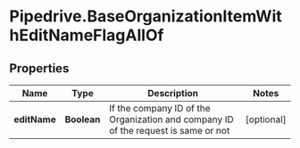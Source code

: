 # Pipedrive.BaseOrganizationItemWithEditNameFlagAllOf

## Properties

Name | Type | Description | Notes
------------ | ------------- | ------------- | -------------
**editName** | **Boolean** | If the company ID of the Organization and company ID of the request is same or not | [optional] 


